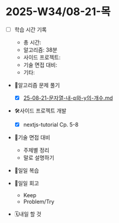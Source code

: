 <!-- 예시: 2025-W32/08-06-수 -->

# 2025-W34/08-21-목

- [ ] 학습 시간 기록

  - 총 시간:
  - 알고리즘: 38분
  - 사이드 프로젝트:
  - 기술 면접 대비:
  - 기타:

- 🧠알고리즘 문제 풀기

  - [x] [25-08-21-문자열-내-p와-y의-개수.md](/algorithm/programmers/25-08-21-문자열-내-p와-y의-개수.md)

- 🛠️사이드 프로젝트 개발

  - [x] nextjs-tutorial Cp. 5-8

- 🤝기술 면접 대비

  - 주제별 정리
  - 말로 설명하기

- 🔄일일 복습

- 🔄일일 회고

  - Keep
  - Problem/Try

- 🗓️내일 할 것
